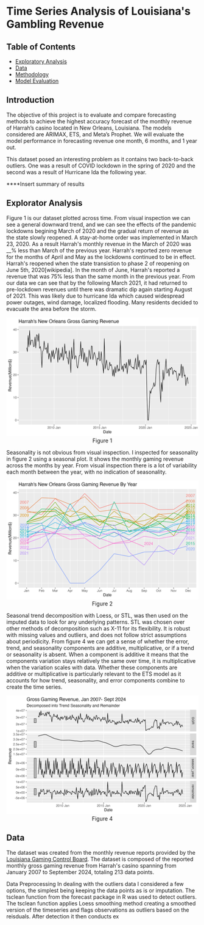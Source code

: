 # Time Series Analysis of Louisiana's Gambling Revenue

## Table of Contents
- [Exploratory Analysis](#exploratory-analysis)
- [Data](#data)
- [Methodology](#methodology)
- [Model Evaluation](#model-evaluation)

## Introduction
The objective of this project is to evaluate and compare forecasting methods to achieve the highest accuracy forecast of the monthly revenue of Harrah’s casino located in New Orleans, Louisiana. The models considered are ARIMAX, ETS, and Meta’s Prophet. We will evaluate the model performance in forecasting revenue one month, 6 months, and 1 year out. 

This dataset posed an interesting problem as it contains two back-to-back outliers. One was a result of COVID lockdown in the spring of 2020 and the second was a result of Hurricane Ida the following year. 

****Insert summary of results

## Explorator Analysis 

Figure 1 is our dataset plotted across time. From visual inspection we can see a general downward trend, and we can see the effects of the pandemic lockdowns begining March of 2020 and the gradual return of revenue as the state slowly reopened. A stay-at-home order was implemented in March 23, 2020. As a result Harrah's monthly revenue in the March of 2020 was __% less than March of the previous year. Harrah's reported zero revenue for the months of April and May as the lockdowns continued to be in effect. Harrah's reopened when the state transistion to phase 2 of reopening on June 5th, 2020[wikipedia]. In the month of June, Harrah's reported a revenue that was 75% less than the same month in the previous year. From our data we can see that by the following March 2021, it had returned to pre-lockdown revenues until there was dramatic dip again starting August of 2021. This was likely due to hurricane Ida which caused widespread power outages, wind damage, localized flooding. Many residents decided to evacuate the area before the storm.

<p align="center">
<img src="Images/plot_raw.png" alt="Figure 1" width="600"><br>Figure 1
</p>

Seasonality is not obvious from visual inspection. I inspected for seasonality in figure 2 using a seasonal plot. It shows the monthly gaming revenue across the months by year. From visual inspection there is a lot of variability each month between the year, with no indication of seasonality. 

<p align = "center">
  <img src="Images/plot_raw_year.png" alt="Figure 2" width="600"><br>Figure 2
</p>

Seasonal trend decomposition with Loess, or STL, was then used on the imputed data to look for any underlying patterns. STL was chosen over other methods of decomposition such as X-11 for its flexibility. It is robust with missing values and outliers, and does not follow strict assumptions about periodicity. From figure 4 we can get a sense of whether the error, trend, and seasonality components are additive, multiplicative, or if a trend or seasonality is absent. When a component is additive it means that the components variation stays relatively the same over time, it is multiplicative when the variation scales with data. Whether these components are additive or multiplicative is particularly relevant to the ETS model as it accounts for how trend, seasonality, and error components combine to create the time series. 

<p align="center">
  <img src="Images/plot_stl.png" alt="Figure 2" width="600"><br>Figure 4
</p>  

## Data 

The dataset was created from the monthly revenue reports provided by the <a href="https://lgcb.dps.louisiana.gov/revenue_reports.htm" target="_blank">Louisiana Gaming Control Board</a>. The dataset is composed of the reported monthly gross gaming revenue from Harrah's casino spanning from January 2007 to September 2024, totaling 213 data points. 

Data Preprocessing
In dealing with the outliers data I considered a few options, the simplest being keeping the data points as is or imputation. The tsclean function from the forecast package in R was used to detect outliers. The tsclean function applies Loess smoothing method creating a smoothed version of the timeseries and flags observations as outliers based on the reisduals. After detection it then conducts ex
